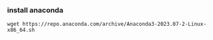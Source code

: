 ### install anaconda

```
wget https://repo.anaconda.com/archive/Anaconda3-2023.07-2-Linux-x86_64.sh
```